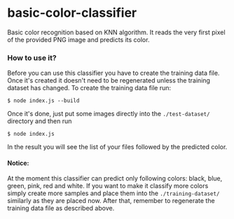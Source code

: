 # basic-color-classifier
Basic color recognition based on KNN algorithm. It reads the very first pixel of the provided PNG image and predicts its color.

### How to use it?

Before you can use this classifier you have to create the training data file. Once it's created it doesn't need to be regenerated unless the training dataset has changed. To create the training data file run:

```sbtshell
$ node index.js --build
```

Once it's done, just put some images directly into the `./test-dataset/` directory and then run

```sbtshell
$ node index.js
```

In the result you will see the list of your files followed by the predicted color.

#### Notice:
At the moment this classifier can predict only following colors: black, blue, green, pink, red and white. If you want to make it classify more colors simply create more samples and place them into the `./training-dataset/` similarly as they are placed now. After that, remember to regenerate the training data file as described above.